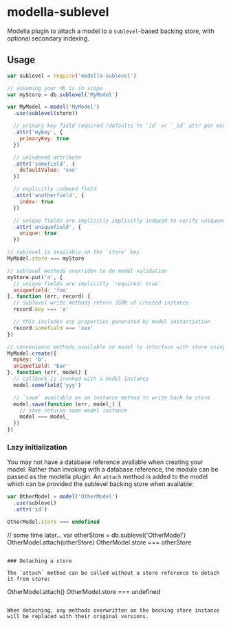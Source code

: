 # modella-sublevel

Modella plugin to attach a model to a `sublevel`-based backing store, with optional secondary indexing.

## Usage

```js
var sublevel = require('modella-sublevel')

// assuming your db is in scope
var myStore = db.sublevel('MyModel')

var MyModel = model('MyModel')
  .use(sublevel(store))

  // primary key field required (defaults to `id` or `_id` attr per modella API
  .attr('mykey', {
    primaryKey: true
  })

  // unindexed attribute
  .attr('somefield', {
    defaultValue: 'xxx'
  })

  // explicitly indexed field
  .attr('anotherfield', {
    index: true
  })

  // unique fields are implicitly implicitly indexed to verify uniqueness
  .attr('uniquefield', {
    unique: true
  })

// sublevel is available on the `store` key
MyModel.store === myStore

// sublevel methods overriden to do model validation
myStore.put('a', {
  // unique fields are implicitly `required: true`
  uniquefield: 'foo'
}, function (err, record) {
  // sublevel write methods return JSON of created instance
  record.key === 'a'

  // this includes any properties generated by model instantiation
  record.somefield === 'xxx'
})

// convenience methods available on model to interface with store using models
MyModel.create({
  mykey: 'b',
  uniquefield: 'bar'
}, function (err, model) {
  // callback is invoked with a model instance
  model.somefield('yyy')

  // `save` available as an instance method to write back to store
  model.save(function (err, model_) {
    // save returns same model instance
    model === model_
  })
})
```

### Lazy initialization

You may not have a database reference available when creating your model. Rather than invoking with a database reference, the module can be passed as the modella plugin. An `attach` method is added to the model which can be provided the sublevel backing store when available:

```js
var OtherModel = model('OtherModel')
  .use(sublevel)
  .attr('id')

OtherModel.store === undefined
```

// some time later...
var otherStore = db.sublevel('OtherModel')
OtherModel.attach(otherStore)
OtherModel.store === otherStore
```

### Detaching a store

The `attach` method can be called without a store reference to detach it from store:

```
OtherModel.attach()
OtherModel.store === undefined
```

When detaching, any methods overwritten on the backing store instance will be replaced with their original versions.
